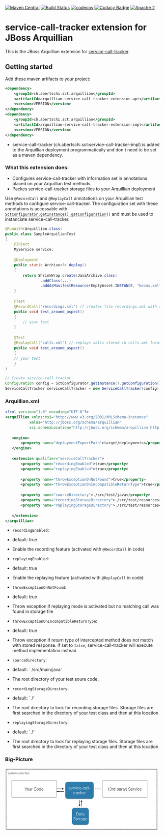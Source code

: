 [![Maven Central](https://maven-badges.herokuapp.com/maven-central/ch.abertschi.sct.arquillian/arquillian-service-call-tracker-extension-api/badge.svg?style=flat)](http://search.maven.org/#search%7Cga%7C1%7Cg%3A%22ch.abertschi.sct.arquillian%22)
[![Build Status](https://travis-ci.org/abertschi/arquillian-service-call-tracker-extension.svg?branch=master)](https://travis-ci.org/abertschi/arquillian-service-call-tracker-extension) 
[![codecov](https://codecov.io/gh/abertschi/service-call-tracker/branch/master/graph/badge.svg)](https://codecov.io/gh/abertschi/service-call-tracker)
[![Codacy Badge](https://api.codacy.com/project/badge/Grade/55aa01d9bb474105afbde7bec70a62c0)](https://www.codacy.com/app/abertschi/arquillian-service-call-tracker-extension?utm_source=github.com&amp;utm_medium=referral&amp;utm_content=abertschi/arquillian-service-call-tracker-extension&amp;utm_campaign=Badge_Grade)
[![Apache 2](http://img.shields.io/badge/license-APACHE2-blue.svg)](https://www.apache.org/licenses/LICENSE-2.0.html)

# service-call-tracker extension for JBoss Arquillian

This is the JBoss Arquillian extension for [service-call-tracker](https://github.com/abertschi/service-call-tracker).

## Getting started

Add these maven artifacts to your project:

```xml
<dependency>
	<groupId>ch.abertschi.sct.arquillian</groupId>
	<artifactId>arquillian-service-call-tracker-extension-api</artifactId>
	<version>VERSION</version>
</dependency>
<dependency>
	<groupId>ch.abertschi.sct.arquillian</groupId>
	<artifactId>arquillian-service-call-tracker-extension-impl</artifactId>
	<version>VERSION</version>
</dependency>
```
- service-call-tracker (ch.abertschi.sct:service-call-tracker-impl) is added to the Arquillian deployment programmatically and don't need to be set as a maven dependency.


### What this extension does:
- Configures service-call-tracker with information set in annotations placed on your Arquillian test methods
- Packes service-call-tracker storage files to your Arquillian deployment

Use `@RecordCall` and `@ReplayCall` annotations on your Arquillian test methods to configure service-call-tracker. 
The configuration set with these annotations is accessable with [`SctConfigurator.getInstance().getConfiguration()`](https://github.com/abertschi/service-call-tracker/blob/master/api/src/main/java/ch/abertschi/sct/api/SctConfigurator.java) and 
must be used to instanciate service-call-tracker.

```java
@RunWith(Arquillian.class)
public class SampleArquilianTest
{
    @Inject
    MyService service;

    @Deployment
    public static Archive<?> deploy()
    {
        return ShrinkWrap.create(JavaArchive.class)
                .addClass(...)
                .addAsManifestResource(EmptyAsset.INSTANCE, "beans.xml");
    }

    @Test
    @RecordCall("recordings.xml") // creates file recordings.xml with recorded calls
    public void test_around_aspect()
    {
       	// your test
    }
    
    @Test
    @ReplayCall("calls.xml") // replays calls stored in calls.xml located in current directory
    public void test_around_aspect()
    {
	// your test
    }
}
```

```java
// Create service-call-tracker
Configuration config = SctConfigurator.getInstance().getConfiguration(); // set by this Arquillian extension
ServiceCallTracker serviceCallTracker = new ServiceCallTracker(config);
```

### Arquillian.xml

```xml
<?xml version="1.0" encoding="UTF-8"?>
<arquillian xmlns:xsi="http://www.w3.org/2001/XMLSchema-instance"
           xmlns="http://jboss.org/schema/arquillian"
           xsi:schemaLocation="http://jboss.org/schema/arquillian http://jboss.org/schema/arquillian/arquillian_1_0.xsd">

   <engine>
       <property name="deploymentExportPath">target/deployments</property>
   </engine>

   <extension qualifier="serviceCallTracker">
       <property name="recordingEnabled">true</property>
       <property name="replayingEnabled">true</property>

       <property name="throwExceptionOnNotFound">true</property>
       <property name="throwExceptionOnIncompatibleReturnType">true</property>

       <property name="sourceDirectory">./src/test/java</property>
       <property name="recordingStorageDirectory">./src/test/resources</property>
       <property name="replayingStorageDirectory">./src/test/resources</property>

   </extension>
</arquillian>
```

- `recordingEnabled`:
 - default: true
 - Enable the recording feature (activated with `@RecordCall` in code)
 
- `replayingEnabled`:
 - default: true
 - Enable the replaying feature (activated with `@ReplayCall` in code)

- `throwExceptionOnNotFound`:
 - default: true
 - Throw exception if replaying mode is activated but no matching call was found in storage file
 
- `throwExceptionOnIncompatibleReturnType`:
 - default: true
 - Throw exception if return type of intercepted method does not match with stored response. If set to `false`, service-call-tracker will execute method implementation instead.
 
- `sourceDirectory`:
 - default: `./src/main/java'
 - The root directory of your test soure code.

- `recordingStorageDirectory`:
 - default: `./'
 - The root directory to look for recording storage files. Storage files are first searched in the directory of your test class and then at this location.

- `replayingStorageDirectory`:
 - default: `./'
 - The root directory to look for replaying storage files. Storage files are first searched in the directory of your test class and then at this location.

### Big-Picture
 
![big picture](https://raw.githubusercontent.com/abertschi/service-call-tracker/master/bigpicture.png)


 


